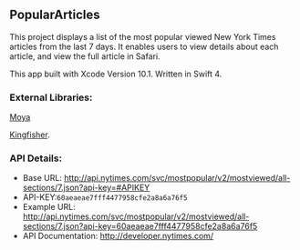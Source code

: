 ## PopularArticles

This project displays a list of the most popular viewed New York Times articles from the last 7 days. It enables users to view details about each article, and view the full article in Safari.

This app built with Xcode Version 10.1. Written in Swift 4.

### External Libraries:
[Moya](https://github.com/Moya/Moya)

[Kingfisher](https://github.com/onevcat/Kingfisher).

### API Details:
* Base URL: http://api.nytimes.com/svc/mostpopular/v2/mostviewed/all-sections/7.json?api-key=#APIKEY
* API-KEY:`60aeaeae7fff4477958cfe2a8a6a76f5`
* Example URL: http://api.nytimes.com/svc/mostpopular/v2/mostviewed/all-sections/7.json?api-key=60aeaeae7fff4477958cfe2a8a6a76f5
* API Documentation: http://developer.nytimes.com/
